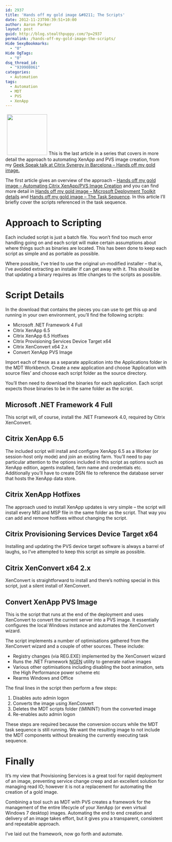 ```yaml
---
id: 2937
title: 'Hands off my gold image &#8211; The Scripts'
date: 2012-11-23T00:39:51+10:00
author: Aaron Parker
layout: post
guid: http://blog.stealthpuppy.com/?p=2937
permalink: /hands-off-my-gold-image-the-scripts/
Hide SexyBookmarks:
  - "0"
Hide OgTags:
  - "0"
dsq_thread_id:
  - "939908061"
categories:
  - Automation
tags:
  - Automation
  - MDT
  - PVS
  - XenApp
---
```

<img class="alignright size-full wp-image-2946" style="margin: 5px;" title="HandsOff" src="http://stealthpuppy.com/wp-content/uploads/2012/11/HandsOff.jpg" alt="" width="125" height="127" />This is the last article in a series that covers in more detail the approach to automating XenApp and PVS image creation, from my [Geek Speak talk at Citrix Synergy in Barcelona &#8211; Hands off my gold image.](https://citrix.g2planet.com/synergybarcelona2012/public_session_view.php?agenda_session_id=191&conference=synergy)

The first article gives an overview of the approach &#8211; [Hands off my gold image – Automating Citrix XenApp/PVS Image Creation](http://stealthpuppy.com/deployment/hands-off-my-gold-image-automating-citrix-xenapppvs-image-creation/) and you can find more detail in [Hands off my gold image – Microsoft Deployment Toolkit details](http://stealthpuppy.com/deployment/hands-off-my-gold-image-microsoft-deployment-toolkit-details/) and [Hands off my gold image – The Task Sequence](http://stealthpuppy.com/deployment/hands-off-my-gold-image-the-task-sequence/). In this article I&#8217;ll briefly cover the scripts referenced in the task sequence.

# Approach to Scripting

Each included script is just a batch file. You won&#8217;t find too much error handling going on and each script will make certain assumptions about where things such as binaries are located. This has been done to keep each script as simple and as portable as possible.

Where possible, I&#8217;ve tried to use the original un-modified installer &#8211; that is, I&#8217;ve avoided extracting an installer if can get away with it. This should be that updating a binary requires as little changes to the scripts as possible.

# Script Details

In the download that contains the pieces you can use to get this up and running in your own environment, you&#8217;ll find the following scripts:

  * Microsoft .NET Framework 4 Full
  * Citrix XenApp 6.5
  * Citrix XenApp 6.5 Hotfixes
  * Citrix Provisioning Services Device Target x64
  * Citrix XenConvert x64 2.x
  * Convert XenApp PVS Image

Import each of these as a separate application into the Applications folder in the MDT Workbench. Create a new application and choose &#8216;Application with source files&#8217; and choose each script folder as the source directory.

You&#8217;ll then need to download the binaries for each application. Each script expects those binaries to be in the same folder as the script.

## Microsoft .NET Framework 4 Full

This script will, of course, install the .NET Framework 4.0, required by Citrix XenConvert.

## Citrix XenApp 6.5

The included script will install and configure XenApp 6.5 as a Worker (or session-host only mode) and join an existing farm. You&#8217;ll need to pay particular attention to the options included in this script as options such as XenApp edition, agents installed, farm name and credentials etc. Additionally you&#8217;ll have to create DSN file to reference the database server that hosts the XenApp data store.

## Citrix XenApp Hotfixes

The approach used to install XenApp updates is very simple &#8211; the script will install every MSI and MSP file in the same folder as the script. That way you can add and remove hotfixes without changing the script.

## Citrix Provisioning Services Device Target x64

Installing and updating the PVS device target software is always a barrel of laughs, so I&#8217;ve attempted to keep this script as simple as possible.

## Citrix XenConvert x64 2.x

XenConvert is straightforward to install and there&#8217;s nothing special in this script, just a silent install of XenConvert.

## Convert XenApp PVS Image

This is the script that runs at the end of the deployment and uses XenConvert to convert the current server into a PVS image. It essentially configures the local Windows instance and automates the XenConvert wizard.

The script implements a number of optimisations gathered from the XenConvert wizard and a couple of other sources. These include:

  * Registry changes (via REG.EXE) implemented by the XenConvert wizard
  * Runs the .NET Framework [NGEN](http://en.wikipedia.org/wiki/Native_Image_Generator) utility to generate native images
  * Various other optimisations including disabling the boot animation, sets the High Performance power scheme etc
  * Rearms Windows and Office

The final lines in the script then perform a few steps:

  1. Disables auto admin logon
  2. Converts the image using XenConvert
  3. Deletes the MDT scripts folder (\MININT) from the converted image
  4. Re-enables auto admin logon

These steps are required because the conversion occurs while the MDT task sequence is still running. We want the resulting image to not include the MDT components without breaking the currently executing task sequence.

# Finally

It&#8217;s my view that Provisioning Services is a great tool for rapid deployment of an image, preventing service change creep and an excellent solution for managing read IO; however it is not a replacement for automating the creation of a gold image.

Combining a tool such as MDT with PVS creates a framework for the management of the entire lifecycle of your XenApp (or even virtual Windows 7 desktop) images. Automating the end to end creation and delivery of an image takes effort, but it gives you a transparent, consistent and repeatable approach.

I&#8217;ve laid out the framework, now go forth and automate.